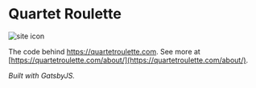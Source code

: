 # Quartet Roulette
![site icon](https://user-images.githubusercontent.com/150536/187096035-ea1f8f79-ffab-4659-bb4a-4ace4c993aad.png)

The code behind https://quartetroulette.com. See more at [https://quartetroulette.com/about/](https://quartetroulette.com/about/).

*Built with GatsbyJS.*
